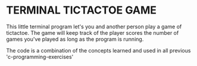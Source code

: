 # TERMINAL TICTACTOE GAME

This little terminal program let's you and another person play a game of tictactoe.
The game will keep track of the player scores the number of games you've played as long as the program is running.

The code is a combination of the concepts learned and used in all previous 'c-programming-exercises'
